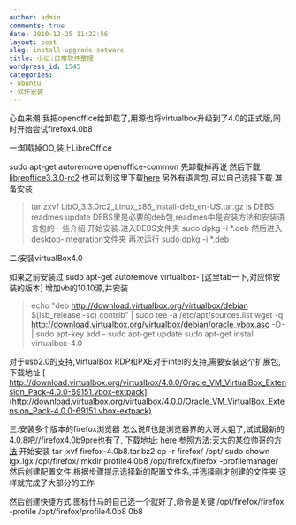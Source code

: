 ```yaml
---
author: admin
comments: true
date: 2010-12-25 11:22:56
layout: post
slug: install-upgrade-sotware
title: 小记:日常软件整理
wordpress_id: 1545
categories:
- ubuntu
- 软件安装
---
```


心血来潮 我把openoffice给卸载了,用源也将virtualbox升级到了4.0的正式版,同时开始尝试firefox4.0b8

一:卸载掉OO,装上LibreOffice

sudo apt-get autoremove openoffice-common 先卸载掉再说
然后下载[libreoffice3.3.0-rc2](http://www.documentfoundation.org/download/)
也可以到这里下载[here](http://download.documentfoundation.org/libreoffice/testing/3.3.0-rc2/deb/x86/)
另外有语言包,可以自己选择下载
准备安装

> tar zxvf  LibO_3.3.0rc2_Linux_x86_install-deb_en-US.tar.gz
ls
DEBS  readmes update
DEBS里是必要的deb包,readmes中是安装方法和安装语言包的一些介绍
开始安装.进入DEBS文件夹
sudo dpkg -i *.deb
然后进入desktop-integration文件夹
再次运行
sudo dpkg -i *.deb

二:安装virtualBox4.0

如果之前安装过
sudo apt-get autoremove virtualbox- [这里tab一下,对应你安装的版本]
增加vb的10.10源,并安装

> echo "deb http://download.virtualbox.org/virtualbox/debian $(lsb_release -sc) contrib" | sudo tee -a /etc/apt/sources.list
wget -q http://download.virtualbox.org/virtualbox/debian/oracle_vbox.asc -O- | sudo apt-key add -
sudo apt-get update
sudo apt-get install virtualbox-4.0

对于usb2.0的支持,VirtualBox RDP和PXE对于intel的支持,需要安装这个扩展包,下载地址
[ http://download.virtualbox.org/virtualbox/4.0.0/Oracle_VM_VirtualBox_Extension_Pack-4.0.0-69151.vbox-extpack](http://download.virtualbox.org/virtualbox/4.0.0/Oracle_VM_VirtualBox_Extension_Pack-4.0.0-69151.vbox-extpack)

三:安装多个版本的firefox浏览器
怎么说ff也是浏览器界的大哥大姐了,试试最新的4.0.8吧//firefox4.0b9pre也有了,
下载地址:
[here](ftp://ftp.mozilla.org/pub/mozilla.org/firefox/releases/4.0b8/linux-i686/zh-CN/)
参照方法:天大的某位帅哥的[方法](http://forum.ubuntu.org.cn/viewtopic.php?f=73&t=294406&p=2168882#p2168882)
开始安装
tar jxvf firefox-4.0b8.tar.bz2
cp -r firefox/ /opt/
sudo chown lgx.lgx /opt/firefox/
mkdir profile4.0b8
/opt/firefox/firefox -profilemanager
然后创建配置文件,根据步骤提示选择新的配置文件名,并选择刚才创建的文件夹
这样就完成了大部分的工作

然后创建快捷方式,图标什马的自己选一个就好了,命令是关键
/opt/firefox/firefox -profile /opt/firefox/profile4.0b8
0b8
